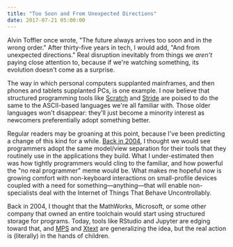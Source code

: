 ```yaml
---
title: "Too Soon and From Unexpected Directions"
date: 2017-07-21 05:00:00
---
```


Alvin Toffler once wrote,
"The future always arrives too soon and in the wrong order."
After thirty-five years in tech,
I would add,
"And from unexpected directions."
Real disruption inevitably from things we *aren't* paying close attention to,
because if we're watching something,
its evolution doesn't come as a surprise.

The way in which personal computers supplanted mainframes,
and then phones and tablets supplanted PCs,
is one example.
I now believe that structured programming tools
like [Scratch](https://scratch.mit.edu/) and [Stride](https://www.greenfoot.org/frames/)
are poised to do the same to the ASCII-based languages we're all familiar with.
Those older languages won't disappear:
they'll just become a minority interest as newcomers preferentially adopt something better.

Regular readers may be groaning at this point,
because I've been predicting a change of this kind for a while.
[Back in 2004](https://queue.acm.org/detail.cfm?id=1039534),
I thought we would see programmers adopt the same model/view separation for their tools
that they routinely use in the applications they build.
What I under-estimated then was how tightly programmers would cling to the familiar,
and how powerful the "no real programmer" meme would be.
What makes me hopeful now is
growing comfort with non-keyboard interactions on small-profile devices
coupled with a need for something&mdash;anything&mdash;that will enable non-specialists
deal with the Internet of Things That Behave Uncontrollably.

Back in 2004,
I thought that the MathWorks, Microsoft, or some other company that owned an entire toolchain
would start using structured storage for programs.
Today,
tools like RStudio and Jupyter are edging toward that,
and [MPS](https://www.jetbrains.com/mps/) and [Xtext](https://eclipse.org/Xtext/) are generalizing the idea,
but the real action is (literally) in the hands of children.
